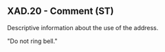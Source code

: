 ## XAD.20 - Comment (ST)

Descriptive information about the use of the address.

"Do not ring bell."
